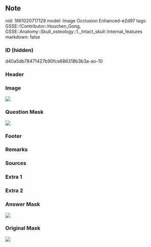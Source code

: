 ## Note
nid: 1661020717129
model: Image Occlusion Enhanced-e2d97
tags: GSSE::!Contributor::Houchen_Gong, GSSE::Anatomy::Skull_osteology::1._Intact_skull::Internal_features
markdown: false

### ID (hidden)
d40a5db78471427b90fce686318b3b3a-ao-10

### Header


### Image
<img src="tmpvk790pp4.png">

### Question Mask
<img src="d40a5db78471427b90fce686318b3b3a-ao-10-Q.svg">

### Footer


### Remarks


### Sources


### Extra 1


### Extra 2


### Answer Mask
<img src="d40a5db78471427b90fce686318b3b3a-ao-10-A.svg">

### Original Mask
<img src="d40a5db78471427b90fce686318b3b3a-ao-O.svg">
